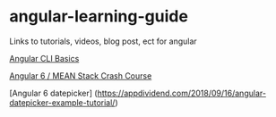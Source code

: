# angular-learning-guide
Links to tutorials, videos, blog post, ect for angular

[Angular CLI Basics](https://angularfirebase.com/lessons/basics-angular-cli/)

[Angular 6 / MEAN Stack Crash Course](https://codingthesmartway.com/angular-6-mean-stack-crash-course-part-1-front-end-project-setup-and-routing/)

[Angular 6 datepicker] (https://appdividend.com/2018/09/16/angular-datepicker-example-tutorial/)
